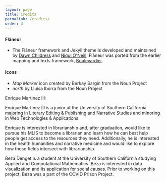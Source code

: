 ```yaml
---
layout: page
title: Credits
permalink: /credits/
order: 3
---
```


#### Flâneur
* The Flâneur framework and Jekyll theme is developed and maintained by [Dawn Childress](https://github.com/kirschbombe) and [Niqui O'Neill](https://github.com/dnoneill). Flâneur was ported from the earlier mapping and texts framework, [Boulevardier](https://github.com/kirschbombe/boulevardier).


#### Icons
* _Map Marker_ icon created by Berkay Sargin from the Noun Project
* _north_ by Lluisa Iborra from the Noun Project

Enrique Martinez III:

Enrique Martinez III is a junior at the University of Southern California majoring in Literary Editing & Publishing and Narrative Studies and minoring in Web Technologies & Applications. 

Enrique is interested in librarianship and, after graduation, would like to pursue his MLIS to become a librarian and learn how he can best help people get access to the resources they need. Additionally, he is interested in the health humanities and narrative medicine and would like to explore how these fields intersect with librarianship.

Beza Denget is a student at the University of Southern California studying Applied and Computational Mathematics. Beza is interested in data visualization and its application for social causes. Prior to working on this project, Beza was a part of the COVID Prison Project. 
